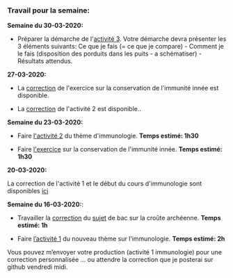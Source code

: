 ### Travail pour la semaine:

**Semaine du 30-03-2020:**

- Préparer la démarche de l'[activité 3](https://github.com/YannBouyeron/SVT1S/blob/master/Immunologie/A3.md). Votre démarche devra présenter les 3 éléments suivants: Ce que je fais (= ce que je compare) - Comment je le fais (disposition des porduits dans les puits - a schématiser) - Résultats attendus.

**27-03-2020:**

- La [correction](https://github.com/YannBouyeron/SVT-TS/blob/master/Immunologie/Correction%20exercice%20conservation%20immunité%20innée.md) de l'exercice sur la conservation de l'immunité innée est disponible.

- La [correction](https://github.com/YannBouyeron/SVT1S/blob/master/Immunologie/A2%20correction.md) de l'activité 2 est disponible..

**Semaine du 23-03-2020:**

- Faire [l'activité 2](https://github.com/YannBouyeron/SVT1S/blob/master/Immunologie/A2.pdf) du thème d'immunologie. **Temps estimé: 1h30**

- Faire [l'exercice](https://github.com/YannBouyeron/SVT-TS/blob/master/Immunologie/Exercice%20conservation%20immunité%20innée%20.pdf) sur la conservation de l'immunité innée. **Temps estimé: 1h30**

**20-03-2020:**

La correction de l'activité 1 et le début du cours d'immunologie sont disponibles [ici](https://github.com/YannBouyeron/SVT1S/tree/master/Immunologie)


**Semaine du 16-03-2020:**:

- Travailler la [correction](https://github.com/YannBouyeron/SVT-TS/blob/master/DS/DS%20TS%20croûte%20archéenne%20correction%20.pdf) du [sujet](https://ipfs.io/ipfs/QmfCNj3ydT8d5r3JWe1BjtZsfd41e1gjnLqRQweA27BAeJ) de bac sur la croûte archéenne. **Temps estimé: 1h**

- Faire [l’activité 1](https://github.com/YannBouyeron/SVT1S/blob/master/Immunologie/A1.md) du nouveau thème sur l’immunologie. **Temps estimé: 2h**

Vous pouvez m’envoyer votre production (activité 1 immunologie) pour une correction personnalisée ... ou attendre la correction que je posterai sur github vendredi midi.

